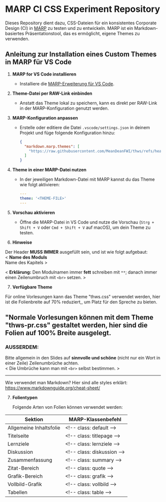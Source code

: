 # MARP CI CSS Experiment Repository

Dieses Repository dient dazu, CSS-Dateien für ein konsistentes Corporate Design (CI) in [MARP](https://marp.app/) zu testen und zu entwickeln. MARP ist ein Markdown-basiertes Präsentationstool, das es ermöglicht, eigene Themes zu verwenden.

## Anleitung zur Installation eines Custom Themes in MARP für VS Code

1. **MARP for VS Code installieren**
   - Installiere die [MARP-Erweiterung für VS Code](https://marketplace.visualstudio.com/items?itemName=marp-team.marp-vscode).

2. **Theme-Datei per RAW-Link einbinden**
   - Anstatt das Theme lokal zu speichern, kann es direkt per RAW-Link in der MARP-Konfiguration genutzt werden.

3. **MARP-Konfiguration anpassen**
   - Erstelle oder editiere die Datei `.vscode/settings.json` in deinem Projekt und füge folgende Konfiguration hinzu:

     ```json
     {
       "markdown.marp.themes": [
         "https://raw.githubusercontent.com/MeanDeanFWI/thws/refs/heads/main/thws.css"
       ]
     }
     ```

4. **Theme in einer MARP-Datei nutzen**
   - In der jeweiligen Markdown-Datei mit MARP kannst du das Theme wie folgt aktivieren:

     ```yaml
     ---
     theme: '<THEME-FILE>'
     ---
     ```

5. **Vorschau aktivieren**
   - Öffne die MARP-Datei in VS Code und nutze die Vorschau (`Strg + Shift + V` oder `Cmd + Shift + V` auf macOS), um dein Theme zu testen.
  
6. **Hinweise**

Der Header **MUSS IMMER** ausgefüllt sein, und ist wie folgt aufgebaut:  
&lt; **Name des Moduls** <br> Name des Kapitels &gt;  

&lt; **Erklärung:** Den Modulnamen immer **fett** schreiben mit `**`; danach immer einen Zeilenumbruch mit `<br>` setzen. &gt;  

7. **Verfügbare Theme**

Für online Vorlesungen kann das Theme "thws.css" verwendet werden, hier ist die Folienbreite auf 70% reduziert,, um Platz für den Spreche zu bieten.

"Normale Vorlesungen können mit dem Theme "thws-pr.css" gestaltet werden, hier sind die Folien auf 100% Breite ausgelegt.
---

### AUSSERDEM:  
Bitte allgemein in den Slides auf **sinnvolle und schöne** (nicht nur ein Wort in einer Zeile) Zeilenumbrüche achten.  
&lt; Die Umbrüche kann man mit `<br>` selbst bestimmen. &gt;
__________________

Wie verwendet man Markdown? Hier sind alle styles erklärt:
https://www.markdownguide.org/cheat-sheet/

  
7. **Folientypen**

   Folgende Arten von Folien können verwendet werden:

| **Sektion**            | **MARP-Klassenbefehl**          |
|------------------------|--------------------------------|
| Allgemeine Inhaltsfolie | &lt;!-- class: default --&gt;    |
| Titelseite             | &lt;!-- class: titlepage --&gt;  |
| Lernziele              | &lt;!-- class: lernziele --&gt;  |
| Diskussion             | &lt;!-- class: diskussion --&gt; |
| Zusammenfassung        | &lt;!-- class: summary --&gt;    |
| Zitat-Bereich         | &lt;!-- class: quote --&gt;      |
| Grafik-Bereich        | &lt;!-- class: grafik --&gt;     |
| Vollbild-Grafik       | &lt;!-- class: vollbild --&gt;   |
| Tabellen              | &lt;!-- class: table --&gt;      |
